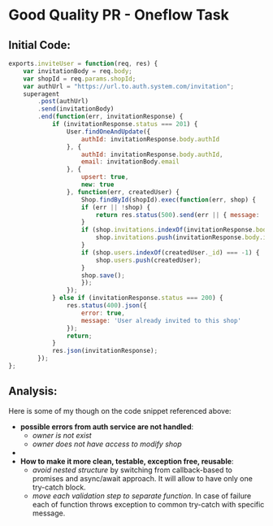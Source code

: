 # Good Quality PR - Oneflow Task
## Initial Code:
```javascript
exports.inviteUser = function(req, res) {
    var invitationBody = req.body;
    var shopId = req.params.shopId;
    var authUrl = "https://url.to.auth.system.com/invitation";
    superagent
        .post(authUrl)
        .send(invitationBody)
        .end(function(err, invitationResponse) {
            if (invitationResponse.status === 201) {
                User.findOneAndUpdate({
                    authId: invitationResponse.body.authId
                }, {
                    authId: invitationResponse.body.authId,
                    email: invitationBody.email
                }, {
                    upsert: true,
                    new: true
                }, function(err, createdUser) {
                    Shop.findById(shopId).exec(function(err, shop) {
                    if (err || !shop) {
                        return res.status(500).send(err || { message: 'No shop found' });
                    }
                    if (shop.invitations.indexOf(invitationResponse.body.invitationId)) {
                        shop.invitations.push(invitationResponse.body.invitationId);
                    }
                    if (shop.users.indexOf(createdUser._id) === -1) {
                        shop.users.push(createdUser);
                    }
                    shop.save();
                    });
                });
            } else if (invitationResponse.status === 200) {
                res.status(400).json({
                    error: true,
                    message: 'User already invited to this shop'
                });
                return;
            }
            res.json(invitationResponse);
        });
};

```
## Analysis:
Here is some of my though on the code snippet referenced above:

* __possible errors from auth service are not handled__:
   * _owner is not exist_
   * _owner does not have access to modify shop_
* 
* __How to make it more clean, testable, exception free, reusable__:
   * _avoid nested structure_ by switching from callback-based to promises and async/await approach. It will allow to have only one try-catch block.
   * _move each validation step to separate function_. In case of failure each of function throws exception to common try-catch with specific message.

